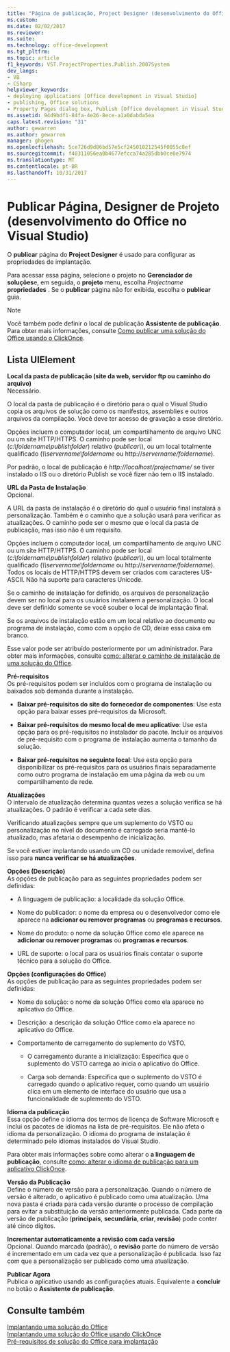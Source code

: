 ```yaml
---
title: "Página de publicação, Project Designer (desenvolvimento do Office no Visual Studio) | Microsoft Docs"
ms.custom: 
ms.date: 02/02/2017
ms.reviewer: 
ms.suite: 
ms.technology: office-development
ms.tgt_pltfrm: 
ms.topic: article
f1_keywords: VST.ProjectProperties.Publish.2007System
dev_langs:
- VB
- CSharp
helpviewer_keywords:
- deploying applications [Office development in Visual Studio]
- publishing, Office solutions
- Property Pages dialog box, Publish [Office development in Visual Studio]
ms.assetid: 94d9bdf1-84fa-4e26-8ece-a1a0dabda5ea
caps.latest.revision: "31"
author: gewarren
ms.author: gewarren
manager: ghogen
ms.openlocfilehash: 5ce726d9d86bd57e5cf245010212545f0055c8ef
ms.sourcegitcommit: f40311056ea0b4677efcca74a285dbb0ce0e7974
ms.translationtype: MT
ms.contentlocale: pt-BR
ms.lasthandoff: 10/31/2017
---
```

# <a name="publish-page-project-designer-office-development-in-visual-studio"></a>Publicar Página, Designer de Projeto (desenvolvimento do Office no Visual Studio)
  O **publicar** página do **Project Designer** é usado para configurar as propriedades de implantação.  
  
 Para acessar essa página, selecione o projeto no **Gerenciador de soluções**e, em seguida, o **projeto** menu, escolha *Projectname* **propriedades** . Se o **publicar** página não for exibida, escolha o **publicar** guia.  
  
> [!NOTE]  
>  Você também pode definir o local de publicação **Assistente de publicação**. Para obter mais informações, consulte [Como publicar uma solução do Office usando o ClickOnce](http://msdn.microsoft.com/en-us/2b6c247e-bc04-4ce4-bb64-c4e79bb3d5b8).  
  
## <a name="uielement-list"></a>Lista UIElement  
 **Local da pasta de publicação (site da web, servidor ftp ou caminho do arquivo)**  
 Necessário.  
  
 O local da pasta de publicação é o diretório para o qual o Visual Studio copia os arquivos de solução como os manifestos, assemblies e outros arquivos da compilação. Você deve ter acesso de gravação a esse diretório.  
  
 Opções incluem o computador local, um compartilhamento de arquivo UNC ou um site HTTP/HTTPS. O caminho pode ser local (*c:\foldername\publishfolder*) relativo (*publicar\\*), ou um local totalmente qualificado (*\\\servername\foldername* ou http://*servername/foldername*).  
  
 Por padrão, o local de publicação é *http://localhost/projectname/* se tiver instalado o IIS ou o diretório Publish se você fizer não tem o IIS instalado.  
  
 **URL da Pasta de Instalação**  
 Opcional.  
  
 A URL da pasta de instalação é o diretório do qual o usuário final instalará a personalização. Também é o caminho que a solução usará para verificar as atualizações. O caminho pode ser o mesmo que o local da pasta de publicação, mas isso não é um requisito.  
  
 Opções incluem o computador local, um compartilhamento de arquivo UNC ou um site HTTP/HTTPS. O caminho pode ser local (*c:\foldername\publishfolder*) relativo (*publicar\\*), ou um local totalmente qualificado (*\\\servername\foldername* ou http://*servername/foldername*). Todos os locais de HTTP/HTTPS devem ser criados com caracteres US-ASCII. Não há suporte para caracteres Unicode.  
  
 Se o caminho de instalação for definido, os arquivos de personalização devem ser no local para os usuários instalarem a personalização. O local deve ser definido somente se você souber o local de implantação final.  
  
 Se os arquivos de instalação estão em um local relativo ao documento ou programa de instalação, como com a opção de CD, deixe essa caixa em branco.  
  
 Esse valor pode ser atribuído posteriormente por um administrador. Para obter mais informações, consulte [como: alterar o caminho de instalação de uma solução do Office](http://msdn.microsoft.com/en-us/d0eaa07b-2d72-4902-899f-2f9fb165b8fd).  
  
 **Pré-requisitos**  
 Os pré-requisitos podem ser incluídos com o programa de instalação ou baixados sob demanda durante a instalação.  
  
-   **Baixar pré-requisitos do site do fornecedor de componentes**: Use esta opção para baixar esses pré-requisitos da Microsoft.  
  
-   **Baixar pré-requisitos do mesmo local de meu aplicativo**: Use esta opção para os pré-requisitos no instalador do pacote. Incluir os arquivos de pré-requisito com o programa de instalação aumenta o tamanho da solução.  
  
-   **Baixar pré-requisitos no seguinte local**: Use esta opção para disponibilizar os pré-requisitos para os usuários finais separadamente como outro programa de instalação em uma página da web ou um compartilhamento de rede.  
  
 **Atualizações**  
 O intervalo de atualização determina quantas vezes a solução verifica se há atualizações. O padrão é verificar a cada sete dias.  
  
 Verificando atualizações sempre que um suplemento do VSTO ou personalização no nível do documento é carregado seria mantê-lo atualizado, mas afetaria o desempenho de inicialização.  
  
 Se você estiver implantando usando um CD ou unidade removível, defina isso para **nunca verificar se há atualizações**.  
  
 **Opções (Descrição)**  
 As opções de publicação para as seguintes propriedades podem ser definidas:  
  
-   A linguagem de publicação: a localidade da solução Office.  
  
-   Nome do publicador: o nome da empresa ou o desenvolvedor como ele aparece na **adicionar ou remover programas** ou **programas e recursos**.  
  
-   Nome do produto: o nome da solução Office como ele aparece na **adicionar ou remover programas** ou **programas e recursos**.  
  
-   URL de suporte: o local para os usuários finais contatar o suporte técnico para a solução do Office.  
  
 **Opções (configurações do Office)**  
 As opções de publicação para as seguintes propriedades podem ser definidas:  
  
-   Nome da solução: o nome da solução Office como ela aparece no aplicativo do Office.  
  
-   Descrição: a descrição da solução Office como ela aparece no aplicativo do Office.  
  
-   Comportamento de carregamento do suplemento do VSTO.  
  
    -   O carregamento durante a inicialização: Especifica que o suplemento do VSTO carrega ao inicia o aplicativo do Office.  
  
    -   Carga sob demanda: Especifica que o suplemento do VSTO é carregado quando o aplicativo requer, como quando um usuário clica em um elemento de interface do usuário que usa a funcionalidade de suplemento do VSTO.  
  
 **Idioma da publicação**  
 Essa opção define o idioma dos termos de licença de Software Microsoft e inclui os pacotes de idiomas na lista de pré-requisitos. Ele não afeta o idioma da personalização. O idioma do programa de instalação é determinado pelo idiomas instalados do Visual Studio.  
  
 Para obter mais informações sobre como alterar o **a linguagem de publicação**, consulte [como: alterar o idioma de publicação para um aplicativo ClickOnce](/visualstudio/deployment/how-to-change-the-publish-language-for-a-clickonce-application).  
  
 **Versão da Publicação**  
 Define o número de versão para a personalização. Quando o número de versão é alterado, o aplicativo é publicado como uma atualização. Uma nova pasta é criada para cada versão durante o processo de compilação para evitar a substituição da versão anteriormente publicada. Cada parte da versão de publicação (**principais**, **secundária**, **criar**, **revisão**) pode conter até cinco dígitos.  
  
 **Incrementar automaticamente a revisão com cada versão**  
 Opcional. Quando marcada (padrão), o **revisão** parte do número de versão é incrementado em um cada vez que a personalização é publicada. Isso faz com que a personalização ser publicado como uma atualização.  
  
 **Publicar Agora**  
 Publica o aplicativo usando as configurações atuais. Equivalente a **concluir** no botão o **Assistente de publicação**.  
  
## <a name="see-also"></a>Consulte também  
 [Implantando uma solução do Office](../vsto/deploying-an-office-solution.md)   
 [Implantando uma solução do Office usando ClickOnce](../vsto/deploying-an-office-solution-by-using-clickonce.md)   
 [Pré-requisitos de solução do Office para implantação](http://msdn.microsoft.com/en-us/9f672809-43a3-40a1-9057-397ce3b5126e)  
  
  
